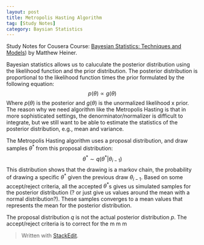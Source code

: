 ```yaml
---
layout: post
title: Metropolis Hasting Algorithm
tag: [Study Notes]
category: Baysian Statistics
---
```


Study Notes for Cousera Course: [Bayesian Statistics: Techniques and Models](https://www.coursera.org/learn/mcmc-bayesian-statistics/)) by Matthew Heiner.

Bayesian statistics allows us to caluculate the posterior distribution using the likelihood function and the prior distribution. The posterior distribution is proportional to the likelihood function times the prior formulated by the following equation:$$p(\theta) \propto g(\theta)$$ Where $p(\theta)$ is the posterior and $g(\theta)$ is the unormalized likelihood x prior. The reason why we need algorithm like the Metropolis Hasting is that in more sophisticated settings, the denorminator/normalizer is difficult to integrate, but we still want to be able to estimate the statistics of the posterior distribution, e.g., mean and variance.

The Metropolis Hasting algorithm uses a proposal distribution, and draw samples $\theta^*$ from this proposal distribution:$$\theta^* \sim q(\theta^*|\theta_{i-1})$$ This distribution shows that the drawing is a markov chain, the probability of drawing a specific $\theta^*$ given the previous draw $\theta_{i-1}$. Based on some accept/reject criteria, all the accepted $\theta^*$s gives us simulated samples for the posterior distribution (? or just give us values around the mean with a normal distribution?). These samples converges to a mean values that represents the mean for the posterior distribution.

The proposal distribution $q$ is not the actual posterior distribution $p$. The accept/reject criteria is to correct for the   m m      m 


> Written with [StackEdit](https://stackedit.io/).
<!--stackedit_data:
eyJoaXN0b3J5IjpbODc5NTkzMTIzLC0xODY0OTc0Nzk2LC0yNT
MwNjc4MDJdfQ==
-->